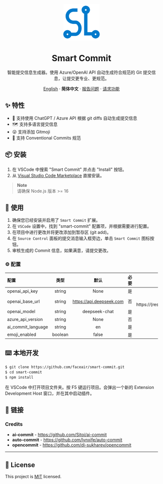<a name="readme-top"></a>

<div align="center">

<img height="120" src="https://github.com/faceair/smart-commit/blob/main/images/logo.png?raw=true">

<h1>Smart Commit</h1>

智能提交信息生成器。使用 Azure/OpenAI API 自动生成符合规范的 Git 提交信息，让提交更专业、更规范。

[English](./README.md) · **简体中文** · [报告问题](https://github.com/faceair/smart-commit/issues) · [请求功能](https://github.com/faceair/smart-commit/issues)

</div>

## ✨ 特性

- 🤯 支持使用 ChatGPT / Azure API 根据 git diffs 自动生成提交信息
- 🗺️ 支持多语言提交信息
- 😜 支持添加 Gitmoji
- 📝 支持 Conventional Commits 规范

## 📦 安装

1. 在 VSCode 中搜索 "Smart Commit" 并点击 "Install" 按钮。
2. 从 [Visual Studio Code Marketplace](https://marketplace.visualstudio.com/items?itemName=faceair.smart-commit) 直接安装。

> **Note**\
> 请确保 Node.js 版本 >= 16

## 🤯 使用

1. 确保您已经安装并启用了 `Smart Commit` 扩展。
2. 在 `VSCode` 设置中，找到 "smart-commit" 配置项，并根据需要进行配置。
3. 在项目中进行更改并将更改添加到暂存区 (git add)。
4. 在 `Source Control` 面板的提交消息输入框旁边，单击 `Smart Commit` 图标按钮。
5. 审核生成的 Commit 信息，如果满意，请提交更改。

### ⚙️ 配置

| 配置               |  类型   |           默认           | 必要  |                                        备注                                        |
| :----------------- | :-----: | :----------------------: | :---: | :--------------------------------------------------------------------------------: |
| openai_api_key     | string  |           None           |  是   |            [OpenAI 令牌](https://platform.openai.com/account/api-keys)             |
| openai_base_url    | string  | https://api.deepseek.com |  否   | 如果是 Azure，使用：https://{resource}.openai.azure.com/openai/deployments/{model} |
| openai_model       | string  |      deepseek-chat       |  是   |                                    OpenAI MODEL                                    |
| azure_api_version  | string  |           None           |  否   |                                 AZURE_API_VERSION                                  |
| ai_commit_language | string  |            en            |  是   |                                   支持 19 种语言                                   |
| emoji_enabled      | boolean |          false           |  是   |                                   是否开启 Emoji                                   |

## ⌨️ 本地开发

```bash
$ git clone https://github.com/faceair/smart-commit.git
$ cd smart-commit
$ npm install
```

在 VSCode 中打开项目文件夹。按 F5 键运行项目。会弹出一个新的 Extension Development Host 窗口，并在其中启动插件。

## 🔗 链接

### Credits

- **ai-commit** - <https://github.com/Sitoi/ai-commit>
- **auto-commit** - <https://github.com/lynxife/auto-commit>
- **opencommit** - <https://github.com/di-sukharev/opencommit>

---

## 📝 License

This project is [MIT](./LICENSE) licensed.
